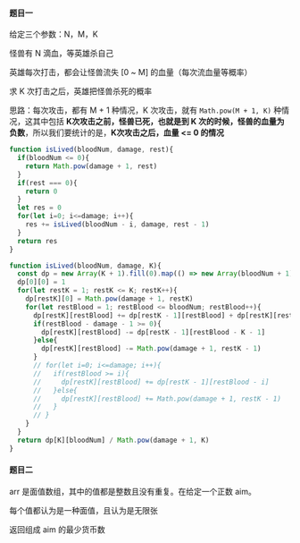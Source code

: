 #### 题目一

给定三个参数：N，M，K

怪兽有 N 滴血，等英雄杀自己

英雄每次打击，都会让怪兽流失 [0 ~ M] 的血量（每次流血量等概率）

求 K 次打击之后，英雄把怪兽杀死的概率



思路：每次攻击，都有 M + 1 种情况，K 次攻击，就有 `Math.pow(M + 1, K)` 种情况，这其中包括 **K次攻击之前，怪兽已死，也就是到 K 次的时候，怪兽的血量为负数**，所以我们要统计的是，**K次攻击之后，血量 <= 0 的情况**

```javascript
function isLived(bloodNum, damage, rest){
  if(bloodNum <= 0){
    return Math.pow(damage + 1, rest)
  }
  if(rest === 0){
    return 0
  }
  let res = 0
  for(let i=0; i<=damage; i++){
    res += isLived(bloodNum - i, damage, rest - 1)
  }
  return res
}
```



```javascript
function isLived(bloodNum, damage, K){
  const dp = new Array(K + 1).fill(0).map(() => new Array(bloodNum + 1).fill(0))
  dp[0][0] = 1
  for(let restK = 1; restK <= K; restK++){
    dp[restK][0] = Math.pow(damage + 1, restK) 
    for(let restBlood = 1; restBlood <= bloodNum; restBlood++){
      dp[restK][restBlood] += dp[restK - 1][restBlood] + dp[restK][restBlood - 1]
      if(restBlood - damage - 1 >= 0){
        dp[restK][restBlood] -= dp[restK - 1][restBlood - K - 1]
      }else{
        dp[restK][restBlood] -= Math.pow(damage + 1, restK - 1)
      }
      // for(let i=0; i<=damage; i++){
      //   if(restBlood >= i){
      //     dp[restK][restBlood] += dp[restK - 1][restBlood - i]
      //   }else{
      //     dp[restK][restBlood] += Math.pow(damage + 1, restK - 1)
      //   }
      // }
    }
  }
  return dp[K][bloodNum] / Math.pow(damage + 1, K) 
}
```



#### 题目二

arr 是面值数组，其中的值都是整数且没有重复。在给定一个正数 aim。

每个值都认为是一种面值，且认为是无限张

返回组成 aim 的最少货币数